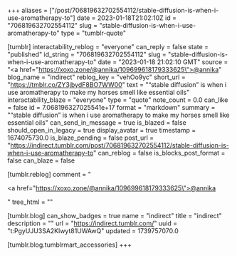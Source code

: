 +++
aliases = ["/post/706819632702554112/stable-diffusion-is-when-i-use-aromatherapy-to"]
date = 2023-01-18T21:02:10Z
id = "706819632702554112"
slug = "stable-diffusion-is-when-i-use-aromatherapy-to"
type = "tumblr-quote"

[tumblr]
interactability_reblog = "everyone"
can_reply = false
state = "published"
id_string = "706819632702554112"
slug = "stable-diffusion-is-when-i-use-aromatherapy-to"
date = "2023-01-18 21:02:10 GMT"
source = "<a href=\"https://xoxo.zone/@annika/109699618179333625\">@annika</a>"
blog_name = "indirect"
reblog_key = "vehOo9yc"
short_url = "https://tmblr.co/ZY3jbydF8BO7WW00"
text = "&ldquo;stable diffusion&rdquo; is when i use aromatherapy to make my horses smell like essential oils"
interactability_blaze = "everyone"
type = "quote"
note_count = 0.0
can_like = false
id = 7.068196327025541e+17
format = "markdown"
summary = "“stable diffusion” is when i use aromatherapy to make my horses smell like essential oils"
can_send_in_message = true
is_blazed = false
should_open_in_legacy = true
display_avatar = true
timestamp = 1674075730.0
is_blaze_pending = false
post_url = "https://indirect.tumblr.com/post/706819632702554112/stable-diffusion-is-when-i-use-aromatherapy-to"
can_reblog = false
is_blocks_post_format = false
can_blaze = false

[tumblr.reblog]
comment = "<p><a href=\"https://xoxo.zone/@annika/109699618179333625\">@annika</a></p>"
tree_html = ""

[tumblr.blog]
can_show_badges = true
name = "indirect"
title = "indirect"
description = ""
url = "https://indirect.tumblr.com/"
uuid = "t:PgyUJU3SA2Klwyt81UWAwQ"
updated = 1739757070.0

[tumblr.blog.tumblrmart_accessories]
+++
